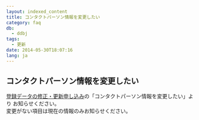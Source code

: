 ```yaml
---
layout: indexed_content
title: コンタクトパーソン情報を変更したい
category: faq
db:
  - ddbj
tags: 
  - 更新
date: 2014-05-30T18:07:16
lang: ja
---
```


## コンタクトパーソン情報を変更したい

<a href="/ddbj/updt-form.html">登録データの修正・更新申し込み</a>の「コンタクトパーソン情報を変更したい」より お知らせください。<br>変更がない項目は現在の情報のみお知らせください。
